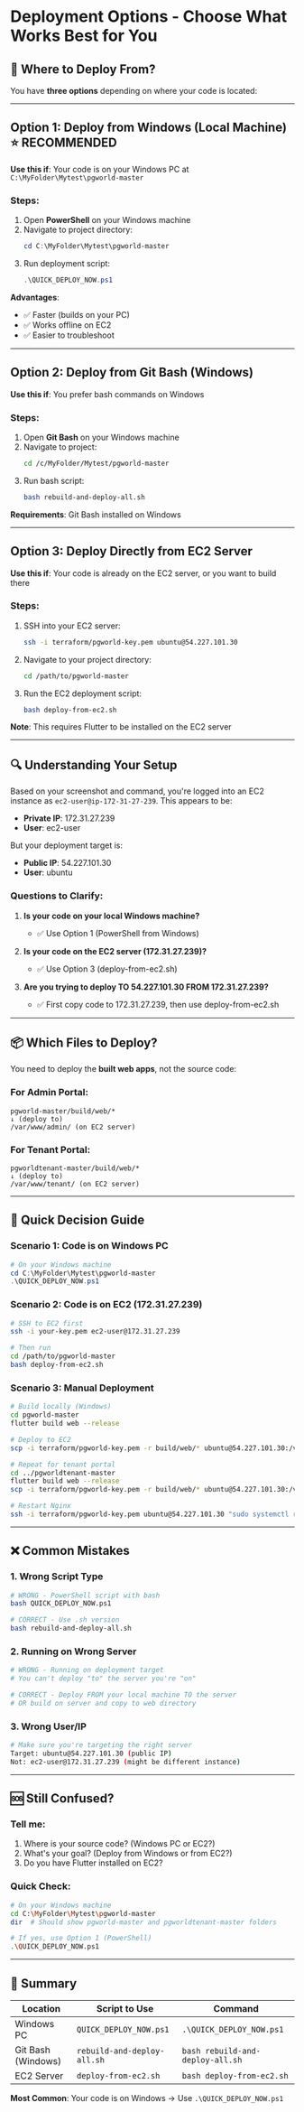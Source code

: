 # Deployment Options - Choose What Works Best for You

## 🎯 Where to Deploy From?

You have **three options** depending on where your code is located:

---

## Option 1: Deploy from Windows (Local Machine) ⭐ RECOMMENDED

**Use this if**: Your code is on your Windows PC at `C:\MyFolder\Mytest\pgworld-master`

### Steps:

1. Open **PowerShell** on your Windows machine
2. Navigate to project directory:
   ```powershell
   cd C:\MyFolder\Mytest\pgworld-master
   ```
3. Run deployment script:
   ```powershell
   .\QUICK_DEPLOY_NOW.ps1
   ```

**Advantages**: 
- ✅ Faster (builds on your PC)
- ✅ Works offline on EC2
- ✅ Easier to troubleshoot

---

## Option 2: Deploy from Git Bash (Windows)

**Use this if**: You prefer bash commands on Windows

### Steps:

1. Open **Git Bash** on your Windows machine
2. Navigate to project:
   ```bash
   cd /c/MyFolder/Mytest/pgworld-master
   ```
3. Run bash script:
   ```bash
   bash rebuild-and-deploy-all.sh
   ```

**Requirements**: Git Bash installed on Windows

---

## Option 3: Deploy Directly from EC2 Server

**Use this if**: Your code is already on the EC2 server, or you want to build there

### Steps:

1. SSH into your EC2 server:
   ```bash
   ssh -i terraform/pgworld-key.pem ubuntu@54.227.101.30
   ```

2. Navigate to your project directory:
   ```bash
   cd /path/to/pgworld-master
   ```

3. Run the EC2 deployment script:
   ```bash
   bash deploy-from-ec2.sh
   ```

**Note**: This requires Flutter to be installed on the EC2 server

---

## 🔍 Understanding Your Setup

Based on your screenshot and command, you're logged into an EC2 instance as `ec2-user@ip-172-31-27-239`. This appears to be:

- **Private IP**: 172.31.27.239
- **User**: ec2-user

But your deployment target is:
- **Public IP**: 54.227.101.30
- **User**: ubuntu

### Questions to Clarify:

1. **Is your code on your local Windows machine?**
   - ✅ Use Option 1 (PowerShell from Windows)

2. **Is your code on the EC2 server (172.31.27.239)?**
   - ✅ Use Option 3 (deploy-from-ec2.sh)

3. **Are you trying to deploy TO 54.227.101.30 FROM 172.31.27.239?**
   - ✅ First copy code to 172.31.27.239, then use deploy-from-ec2.sh

---

## 📦 Which Files to Deploy?

You need to deploy the **built web apps**, not the source code:

### For Admin Portal:
```
pgworld-master/build/web/*
↓ (deploy to)
/var/www/admin/ (on EC2 server)
```

### For Tenant Portal:
```
pgworldtenant-master/build/web/*
↓ (deploy to)
/var/www/tenant/ (on EC2 server)
```

---

## 🚀 Quick Decision Guide

### Scenario 1: Code is on Windows PC
```powershell
# On your Windows machine
cd C:\MyFolder\Mytest\pgworld-master
.\QUICK_DEPLOY_NOW.ps1
```

### Scenario 2: Code is on EC2 (172.31.27.239)
```bash
# SSH to EC2 first
ssh -i your-key.pem ec2-user@172.31.27.239

# Then run
cd /path/to/pgworld-master
bash deploy-from-ec2.sh
```

### Scenario 3: Manual Deployment
```bash
# Build locally (Windows)
cd pgworld-master
flutter build web --release

# Deploy to EC2
scp -i terraform/pgworld-key.pem -r build/web/* ubuntu@54.227.101.30:/var/www/admin/

# Repeat for tenant portal
cd ../pgworldtenant-master
flutter build web --release
scp -i terraform/pgworld-key.pem -r build/web/* ubuntu@54.227.101.30:/var/www/tenant/

# Restart Nginx
ssh -i terraform/pgworld-key.pem ubuntu@54.227.101.30 "sudo systemctl restart nginx"
```

---

## ❌ Common Mistakes

### 1. Wrong Script Type
```bash
# WRONG - PowerShell script with bash
bash QUICK_DEPLOY_NOW.ps1

# CORRECT - Use .sh version
bash rebuild-and-deploy-all.sh
```

### 2. Running on Wrong Server
```bash
# WRONG - Running on deployment target
# You can't deploy "to" the server you're "on"

# CORRECT - Deploy FROM your local machine TO the server
# OR build on server and copy to web directory
```

### 3. Wrong User/IP
```bash
# Make sure you're targeting the right server
Target: ubuntu@54.227.101.30 (public IP)
Not: ec2-user@172.31.27.239 (might be different instance)
```

---

## 🆘 Still Confused?

### Tell me:
1. Where is your source code? (Windows PC or EC2?)
2. What's your goal? (Deploy from Windows or from EC2?)
3. Do you have Flutter installed on EC2?

### Quick Check:
```bash
# On your Windows machine
cd C:\MyFolder\Mytest\pgworld-master
dir  # Should show pgworld-master and pgworldtenant-master folders

# If yes, use Option 1 (PowerShell)
.\QUICK_DEPLOY_NOW.ps1
```

---

## 📝 Summary

| Location | Script to Use | Command |
|----------|--------------|---------|
| Windows PC | `QUICK_DEPLOY_NOW.ps1` | `.\QUICK_DEPLOY_NOW.ps1` |
| Git Bash (Windows) | `rebuild-and-deploy-all.sh` | `bash rebuild-and-deploy-all.sh` |
| EC2 Server | `deploy-from-ec2.sh` | `bash deploy-from-ec2.sh` |

**Most Common**: Your code is on Windows → Use `.\QUICK_DEPLOY_NOW.ps1`
